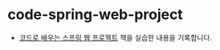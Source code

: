 # code-spring-web-project

* [코드로 배우는 스프링 웹 프로젝트](http://kyobobook.co.kr/product/detailViewKor.laf?mallGb=KOR&ejkGb=KOR&barcode=9791195484522) 책을 실습한 내용을 기록합니다.
